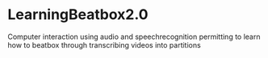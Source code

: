 # LearningBeatbox2.0
Computer interaction using audio and speechrecognition permitting to learn how to beatbox through transcribing videos into partitions
